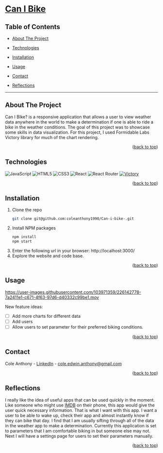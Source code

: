 <a name="readme-top"></a>

# [Can I Bike](https://can-i-bike.vercel.app/)

## Table of Contents
- [About The Project](#about-the-project)

- [Technologies](#technologies)
- [Installation](#installation)
- [Usage](#usage)
- [Contact](#contact)
- [Reflections](#reflections)

---

## About The Project

Can I BIke? is a responsive application that allows a user to view weather data anywhere in the world to make a determination if one is able to ride a bike in the weather conditions. The goal of this project was to showcase some skills in data visualization. For this project, I used Formidable Labs Victory library for much of the chart rendering. 


<p align="right">(<a href="#readme-top">back to top</a>)</p>

## Technologies
![JavaScript](https://img.shields.io/badge/javascript-%23323330.svg?style=for-the-badge&logo=javascript&logoColor=%23F7DF1E)
![HTML5](https://img.shields.io/badge/html5-%23E34F26.svg?style=for-the-badge&logo=html5&logoColor=white)
![CSS3](https://img.shields.io/badge/css3-%231572B6.svg?style=for-the-badge&logo=css3&logoColor=white)
![React](https://img.shields.io/badge/react-%2320232a.svg?style=for-the-badge&logo=react&logoColor=%2361DAFB)
![React Router](https://img.shields.io/badge/React_Router-CA4245?style=for-the-badge&logo=react-router&logoColor=white)
[![Victory](https://img.shields.io/static/v1?label=&message=Victory&color=orange&style=for-the-badge)](https://formidable.com/open-source/victory/docs)

<p align="right">(<a href="#readme-top">back to top</a>)</p>

<!-- GETTING STARTED -->
  
## Installation
1. Clone the repo
   ```sh
   git clone git@github.com:coleanthony1990/Can-i-bike-.git
   ```
2. Install NPM packages
   ```sh
   npm install
   npm start
   ``` 
5. Enter the following url in your browser: http://localhost:3000/
6. Explore the website and code base.

<p align="right">(<a href="#readme-top">back to top</a>)</p>

<!-- USAGE EXAMPLES -->
## Usage


https://user-images.githubusercontent.com/103971359/226142778-7a2411e1-c671-4f63-97d6-d40332c99be1.mov


New feature ideas: 
- [ ] Add more charts for different data
- [ ] Add users
- [ ] Allow users to set parameter for their preferred biking conditions.

<p align="right">(<a href="#readme-top">back to top</a>)</p>

<!-- CONTACT -->
## Contact

Cole Anthony - [LinkedIn](https://www.linkedin.com/in/cole-edwin-anthony/) - cole.edwin.anthony@gmail.com

<p align="right">(<a href="#readme-top">back to top</a>)</p>

## Reflections
I really like the idea of useful apps that can be used quickly in the moment. Like someone who might use [IMDB](https://www.imdb.com/) on their phone, this app would give the user quick necessary information. That is what I want with this app. I want a user to be able to wake up, check their app and almost instantly know if they can bike that day. I find that I am usually sifting through all of the data in the weather app to make a determination. Currently this application is set to parameters that I am comfortable biking in but someone else may not. Next I will have a settings page for users to set their parameters manually.

<p align="right">(<a href="#readme-top">back to top</a>)</p>

<!-- MARKDOWN LINKS & IMAGES -->
<!-- https://www.markdownguide.org/basic-syntax/#reference-style-links -->
[MDN-shield]: https://img.shields.io/badge/MDN_Web_Docs-black?style=for-the-badge&logo=mdnwebdocs&logoColor=white
[MDN]:https://developer.mozilla.org/en-US/
